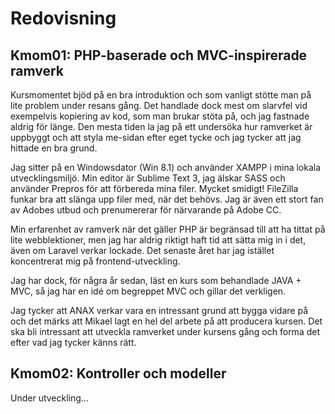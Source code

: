 Redovisning
====================================
 
Kmom01: PHP-baserade och MVC-inspirerade ramverk
------------------------------------

Kursmomentet bjöd på en bra introduktion och som vanligt stötte man på lite problem under resans gång. Det handlade dock mest om slarvfel vid
exempelvis kopiering av kod, som man brukar stöta på, och jag fastnade aldrig för länge. Den mesta tiden la jag på ett undersöka hur ramverket
är uppbyggt och att styla me-sidan efter eget tycke och jag tycker att jag hittade en bra grund.
 
Jag sitter på en Windowsdator (Win 8.1) och använder XAMPP i mina lokala utvecklingsmiljö. Min editor är Sublime Text 3, jag älskar
SASS och använder Prepros för att förbereda mina filer. Mycket smidigt! FileZilla funkar bra att slänga upp filer med, när det behövs.
Jag är även ett stort fan av Adobes utbud och prenumererar för närvarande på Adobe CC.

Min erfarenhet av ramverk när det gäller PHP är begränsad till att ha tittat på lite webblektioner, men jag har aldrig riktigt haft
tid att sätta mig in i det, även om Laravel verkar lockade. Det senaste året har jag istället koncentrerat mig på frontend-utveckling.

Jag har dock, för några år sedan, läst en kurs som behandlade JAVA + MVC, så jag har en idé om begreppet MVC och gillar det verkligen.

Jag tycker att ANAX verkar vara en intressant grund att bygga vidare på och det märks att Mikael lagt en hel del arbete på att producera
kursen. Det ska bli intressant att utveckla ramverket under kursens gång och forma det efter vad jag tycker känns rätt.


Kmom02: Kontroller och modeller
------------------------------------

Under utveckling...
